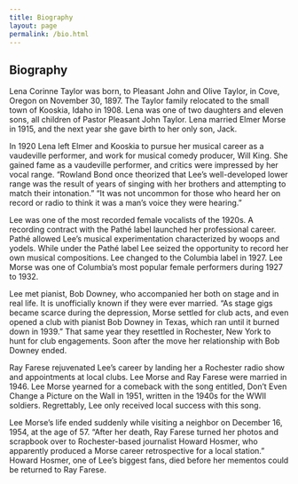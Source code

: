 ```yaml
---
title: Biography
layout: page
permalink: /bio.html
---
```


## Biography 

Lena Corinne Taylor was born, to Pleasant John and Olive Taylor, in Cove, Oregon on November 30, 1897. The Taylor family relocated to the small town of Kooskia, Idaho in 1908. Lena was one of two daughters and eleven sons, all children of Pastor Pleasant John Taylor. Lena married Elmer Morse in 1915, and the next year she gave birth to her only son, Jack.

In 1920 Lena left Elmer and Kooskia to pursue her musical career as a vaudeville performer, and work for musical comedy producer, Will King. She gained fame as a vaudeville performer, and critics were impressed by her vocal range. “Rowland Bond once theorized that Lee’s well-developed lower range was the result of years of singing with her brothers and attempting to match their intonation.” “It was not uncommon for those who heard her on record or radio to think it was a man’s voice they were hearing.”

Lee was one of the most recorded female vocalists of the 1920s. A recording contract with the Pathé label launched her professional career. Pathé allowed Lee’s musical experimentation characterized by woops and yodels. While under the Pathé label Lee seized the opportunity to record her own musical compositions. Lee changed to the Columbia label in 1927. Lee Morse was one of Columbia’s most popular female performers during 1927 to 1932.

Lee met pianist, Bob Downey, who accompanied her both on stage and in real life. It is unofficially known if they were ever married. “As stage gigs became scarce during the depression, Morse settled for club acts, and even opened a club with pianist Bob Downey in Texas, which ran until it burned down in 1939.” That same year they resettled in Rochester, New York to hunt for club engagements. Soon after the move her relationship with Bob Downey ended.

Ray Farese rejuvenated Lee’s career by landing her a Rochester radio show and appointments at local clubs. Lee Morse and Ray Farese were married in 1946. Lee Morse yearned for a comeback with the song entitled, Don’t Even Change a Picture on the Wall in 1951, written in the 1940s for the WWII soldiers. Regrettably, Lee only received local success with this song.

Lee Morse’s life ended suddenly while visiting a neighbor on December 16, 1954, at the age of 57. “After her death, Ray Farese turned her photos and scrapbook over to Rochester-based journalist Howard Hosmer, who apparently produced a Morse career retrospective for a local station.” Howard Hosmer, one of Lee’s biggest fans, died before her mementos could be returned to Ray Farese.
